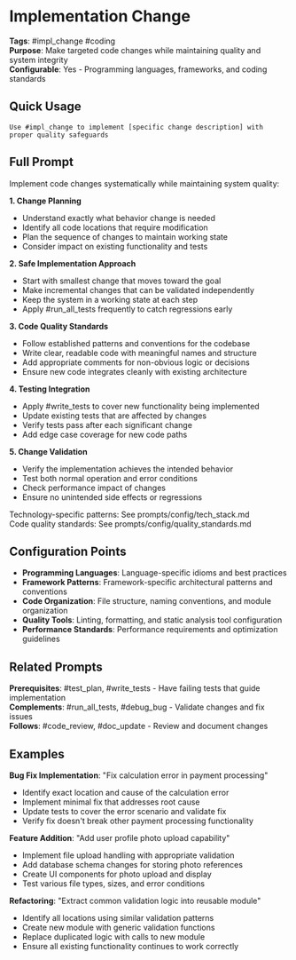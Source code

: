 # Implementation Change

**Tags**: #impl_change #coding  
**Purpose**: Make targeted code changes while maintaining quality and system integrity  
**Configurable**: Yes - Programming languages, frameworks, and coding standards

## Quick Usage

```
Use #impl_change to implement [specific change description] with proper quality safeguards
```

## Full Prompt

Implement code changes systematically while maintaining system quality:

**1. Change Planning**
- Understand exactly what behavior change is needed
- Identify all code locations that require modification
- Plan the sequence of changes to maintain working state
- Consider impact on existing functionality and tests

**2. Safe Implementation Approach**
- Start with smallest change that moves toward the goal
- Make incremental changes that can be validated independently  
- Keep the system in a working state at each step
- Apply #run_all_tests frequently to catch regressions early

**3. Code Quality Standards**
- Follow established patterns and conventions for the codebase
- Write clear, readable code with meaningful names and structure
- Add appropriate comments for non-obvious logic or decisions
- Ensure new code integrates cleanly with existing architecture

**4. Testing Integration**
- Apply #write_tests to cover new functionality being implemented  
- Update existing tests that are affected by changes
- Verify tests pass after each significant change
- Add edge case coverage for new code paths

**5. Change Validation**
- Verify the implementation achieves the intended behavior
- Test both normal operation and error conditions
- Check performance impact of changes
- Ensure no unintended side effects or regressions

Technology-specific patterns: See prompts/config/tech_stack.md  
Code quality standards: See prompts/config/quality_standards.md

## Configuration Points

- **Programming Languages**: Language-specific idioms and best practices
- **Framework Patterns**: Framework-specific architectural patterns and conventions
- **Code Organization**: File structure, naming conventions, and module organization
- **Quality Tools**: Linting, formatting, and static analysis tool configuration
- **Performance Standards**: Performance requirements and optimization guidelines

## Related Prompts

**Prerequisites**: #test_plan, #write_tests - Have failing tests that guide implementation  
**Complements**: #run_all_tests, #debug_bug - Validate changes and fix issues  
**Follows**: #code_review, #doc_update - Review and document changes

## Examples

**Bug Fix Implementation**: "Fix calculation error in payment processing"
- Identify exact location and cause of the calculation error
- Implement minimal fix that addresses root cause  
- Update tests to cover the error scenario and validate fix
- Verify fix doesn't break other payment processing functionality

**Feature Addition**: "Add user profile photo upload capability"  
- Implement file upload handling with appropriate validation
- Add database schema changes for storing photo references
- Create UI components for photo upload and display
- Test various file types, sizes, and error conditions

**Refactoring**: "Extract common validation logic into reusable module"
- Identify all locations using similar validation patterns
- Create new module with generic validation functions
- Replace duplicated logic with calls to new module
- Ensure all existing functionality continues to work correctly
